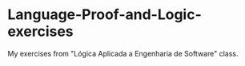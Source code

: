 # Language-Proof-and-Logic-exercises

My exercises from "Lógica Aplicada a Engenharia de Software" class.
